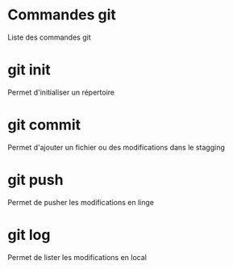 # Commandes git

Liste des commandes git

# git init

Permet d'initialiser un répertoire

# git commit

Permet d'ajouter un fichier ou des modifications dans le stagging

# git push

Permet de pusher les modifications en linge

# git log

Permet de lister les modifications en local
